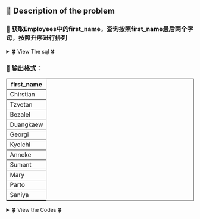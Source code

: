 ## &#128044; Description of the problem


### &#127800; 获取Employees中的first_name，查询按照first_name最后两个字母，按照升序进行排列

<details>
<summary>&#127808; View The sql &#127808;</summary>
  
```sql
CREATE TABLE `employees` (
`emp_no` int(11) NOT NULL,
`birth_date` date NOT NULL,
`first_name` varchar(14) NOT NULL,
`last_name` varchar(16) NOT NULL,
`gender` char(1) NOT NULL,
`hire_date` date NOT NULL,
PRIMARY KEY (`emp_no`));
```
</details>

### &#127800; 输出格式：
<table align="center" border="1" cellpadding="2" cellspacing="0">  <tbody>   <tr>    <th>     first_name    </th>   </tr>  </tbody>  <tbody>   <tr>    <td>     Chirstian    </td>   </tr>   <tr>    <td>     Tzvetan    </td>   </tr>   <tr>    <td>     Bezalel    </td>   </tr>   <tr>    <td>     Duangkaew    </td>   </tr>   <tr>    <td>     Georgi    </td>   </tr>   <tr>    <td>     Kyoichi    </td>   </tr>   <tr>    <td>     Anneke    </td>   </tr>   <tr>    <td>     Sumant    </td>   </tr>   <tr>    <td>     Mary    </td>   </tr>   <tr>    <td>     Parto    </td>   </tr>   <tr>    <td>     Saniya    </td>   </tr>  </tbody> </table>
<details>
<summary>&#127808; View the Codes &#127808;</summary>
  

```sql
# substr可分割字符串，将倒数后两个字符串分割出来，然后进行排序即可
# substr（字段,指定分割位置，长度）
#（字段,指定分割位置） 分割位置到最后
SELECT first_name FROM employees
ORDER BY SUBSTR(first_name,-2,2);

# 同样还有一个 left 函数。
# SELECT first_name FROM employees 
# ORDER BY RIGHT(first_name,2);
```
</details>

